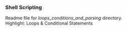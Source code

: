 ### Shell Scripting
Readme file for *loops_conditions_and_parsing* directory.  
Highlight: Loops & Conditional Statements
